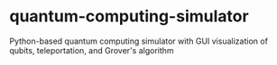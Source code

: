 # quantum-computing-simulator
Python-based quantum computing simulator with GUI visualization of qubits, teleportation, and Grover's algorithm

